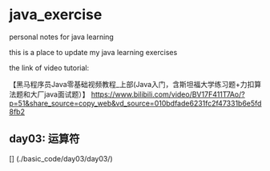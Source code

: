 # java_exercise
personal notes for java learning


this is a place to update my java learning exercises

the link of video tutorial:


【黑马程序员Java零基础视频教程_上部(Java入门，含斯坦福大学练习题+力扣算法题和大厂java面试题）】
https://www.bilibili.com/video/BV17F411T7Ao/?p=51&share_source=copy_web&vd_source=010bdfade6231fc2f47331b6e5fd8fb2

## day03: 运算符
[] (./basic_code/day03/day03/)



